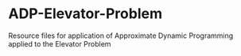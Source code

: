 # ADP-Elevator-Problem
Resource files for application of Approximate Dynamic Programming applied to the Elevator Problem
